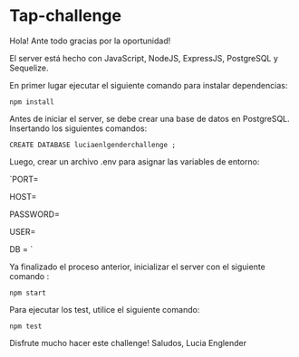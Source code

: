 # Tap-challenge

Hola! Ante todo gracias por la oportunidad!

El server está hecho con JavaScript, NodeJS, ExpressJS, PostgreSQL y Sequelize.

En primer lugar ejecutar el siguiente comando para instalar dependencias:

`npm install `

Antes de iniciar el server, se debe crear una base de datos en PostgreSQL. Insertando los siguientes comandos:

`CREATE DATABASE luciaenlgenderchallenge ;`

Luego, crear un archivo .env para asignar las variables de entorno:

`PORT= 

HOST= 

PASSWORD= 

USER= 

DB = 
`

Ya finalizado el proceso anterior, inicializar el server con el siguiente comando :

`npm start`

Para ejecutar los test, utilice el siguiente comando:

`npm test`

Disfrute mucho hacer este challenge!
Saludos, Lucia Englender
